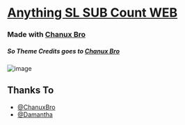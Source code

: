 # [Anything SL SUB Count WEB](https://hansakabro.tk/subcount/)


### Made with [Chanux Bro](https://www.chanuxbro.com)

#####  So Theme Credits goes to [Chanux Bro](https://www.chanuxbro.com)



![image](https://telegra.ph/file/85328bf4377eb58e55489.jpg)


## Thanks To
 - [@ChanuxBro](www.chanuxbro.com)
 - [@Damantha](https://github.com/Damantha126)

